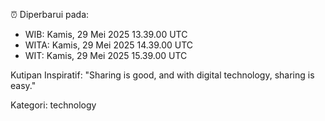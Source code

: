 ⏰ Diperbarui pada:
- WIB: Kamis, 29 Mei 2025 13.39.00 UTC
- WITA: Kamis, 29 Mei 2025 14.39.00 UTC
- WIT: Kamis, 29 Mei 2025 15.39.00 UTC

Kutipan Inspiratif:
"Sharing is good, and with digital technology, sharing is easy."


Kategori: technology

